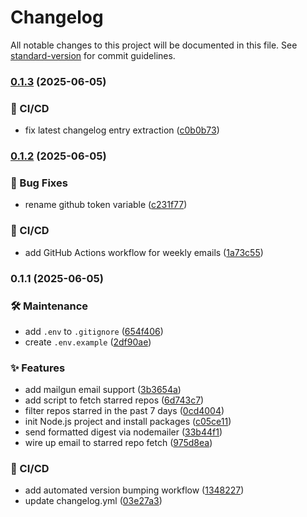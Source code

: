 # Changelog

All notable changes to this project will be documented in this file. See [standard-version](https://github.com/conventional-changelog/standard-version) for commit guidelines.

### [0.1.3](https://github.com/OleksandrZadvornyi/github-stars-newsletter/compare/v0.1.2...v0.1.3) (2025-06-05)


### 👷 CI/CD

* fix latest changelog entry extraction ([c0b0b73](https://github.com/OleksandrZadvornyi/github-stars-newsletter/commit/c0b0b73714a8fa8360eb9461957a9107b2400c16))

### [0.1.2](https://github.com/OleksandrZadvornyi/github-stars-newsletter/compare/v0.1.1...v0.1.2) (2025-06-05)


### 🐛 Bug Fixes

* rename github token variable ([c231f77](https://github.com/OleksandrZadvornyi/github-stars-newsletter/commit/c231f771ac7fe1debbd82dbf5b084581620c31ff))


### 👷 CI/CD

* add GitHub Actions workflow for weekly emails ([1a73c55](https://github.com/OleksandrZadvornyi/github-stars-newsletter/commit/1a73c5571baad01279f7e71973de57a5f94428d2))

### 0.1.1 (2025-06-05)


### 🛠 Maintenance

* add `.env` to `.gitignore` ([654f406](https://github.com/OleksandrZadvornyi/github-stars-newsletter/commit/654f406b922cb44f0dee6807fa0f7cea15aee7e6))
* create `.env.example` ([2df90ae](https://github.com/OleksandrZadvornyi/github-stars-newsletter/commit/2df90aeb5e7cf08e5d6bf2d76338d11a4ebf98da))


### ✨ Features

* add mailgun email support ([3b3654a](https://github.com/OleksandrZadvornyi/github-stars-newsletter/commit/3b3654a408f65d3d3c766e696a30ba533ee1a67a))
* add script to fetch starred repos ([6d743c7](https://github.com/OleksandrZadvornyi/github-stars-newsletter/commit/6d743c72ff8dc069a1eb346a4750e9a1bf129b66))
* filter repos starred in the past 7 days ([0cd4004](https://github.com/OleksandrZadvornyi/github-stars-newsletter/commit/0cd40047c0eabe68088985ef35dbc6f8d77a2a43))
* init Node.js project and install packages ([c05ce11](https://github.com/OleksandrZadvornyi/github-stars-newsletter/commit/c05ce118ed18c11ee3e36b49cd06a242558d2e51))
* send formatted digest via nodemailer ([33b44f1](https://github.com/OleksandrZadvornyi/github-stars-newsletter/commit/33b44f1eca20ab3bcd126becf16cf2f14f5b258b))
* wire up email to starred repo fetch ([975d8ea](https://github.com/OleksandrZadvornyi/github-stars-newsletter/commit/975d8ea4ac791097bd94a54d327f656a7e01166a))


### 👷 CI/CD

* add automated version bumping workflow ([1348227](https://github.com/OleksandrZadvornyi/github-stars-newsletter/commit/134822788e395bf69eefcc36b7388bd76f910028))
* update changelog.yml ([03e27a3](https://github.com/OleksandrZadvornyi/github-stars-newsletter/commit/03e27a3d30a331d3171f87cf934726a0808a6249))
